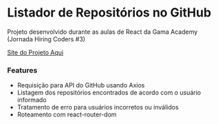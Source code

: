 # Listador de Repositórios no GitHub

Projeto desenvolvido durante as aulas de React da Gama Academy (Jornada Hiring Coders #3)

[Site do Projeto Aqui](https://listadorderepositorios.netlify.app/)

### Features
 - Requisição para API do GitHub usando Axios
 - Listagem dos repositórios encontrados de acordo com o usuário informado
 - Tratamento de erro para usuários incorretos ou inválidos
 - Roteamento com react-router-dom
